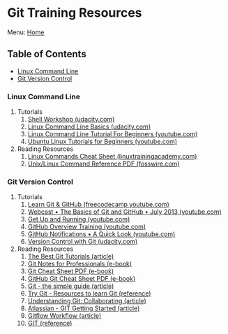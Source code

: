 # Git Training Resources

Menu: [Home](./README.md)

## Table of Contents

- [Linux Command Line](#linux-command-line)
- [Git Version Control](#git-version-control)

### Linux Command Line

1. Tutorials
    1. [Shell Workshop (udacity.com)](https://www.udacity.com/course/shell-workshop--ud206)
    1. [Linux Command Line Basics (udacity.com)](https://www.udacity.com/course/linux-command-line-basics--ud595)
    1. [Linux Command Line Tutorial For Beginners (youtube.com)](https://www.youtube.com/playlist?list=PLS1QulWo1RIb9WVQGJ_vh-RQusbZgO_As)
    1. [Ubuntu Linux Tutorials for Beginners (youtube.com)](https://www.youtube.com/playlist?list=PLS1QulWo1RIaS1s08yM5FGzPkXXKStVTX)
1. Reading Resources
    1. [Linux Commands Cheat Sheet (linuxtrainingacademy.com)](https://www.linuxtrainingacademy.com/linux-commands-cheat-sheet/)
    1. [Unix/Linux Command Reference PDF (fosswire.com)](https://files.fosswire.com/2007/08/fwunixref.pdf)

### Git Version Control

1. Tutorials
    1. [Learn Git & GitHub (freecodecamp youtube.com)](https://www.youtube.com/playlist?list=PLWKjhJtqVAbkFiqHnNaxpOPhh9tSWMXIF)
    1. [Webcast • The Basics of Git and GitHub • July 2013 (youtube.com)](http://youtu.be/U8GBXvdmHT4)
    1. [Get Up and Running (youtube.com)](http://www.youtube.com/playlist?list=PLg7s6cbtAD15G8lNyoaYDuKZSKyJrgwB-)
    1. [GitHub Overview Training (youtube.com)](http://www.youtube.com/playlist?list=PLg7s6cbtAD15Das5LK9mXt_g59DLWxKUe)
    1. [GitHub Notifications • A Quick Look (youtube.com)](http://www.youtube.com/watch?v=w-LgKrosGH0&list=PLg7s6cbtAD17rhrz2BJWAPJMjR71B3IDx)
    1. [Version Control with Git (udacity.com)](https://www.udacity.com/course/version-control-with-git--ud123)
1. Reading Resources
    1. [The Best Git Tutorials (article)](https://www.freecodecamp.org/news/best-git-tutorial/ "FreeCodeCamp.org Git Tutoral and resouces for best Git Tutorials")
    1. [Git Notes for Professionals (e-book)](./assets/GitNotesForProfessionals.pdf)
    1. [Git Cheat Sheet PDF (e-book)](https://www.git-tower.com/blog/git-cheat-sheet)
    1. [GitHub Git Cheat Sheet PDF (e-book)](https://github.github.com/training-kit/downloads/github-git-cheat-sheet.pdf)
    1. [Git - the simple guide (article)](http://rogerdudler.github.io/git-guide/)
    1. [Try Git - Resources to learn Git (reference)](https://try.github.io)
    1. [Understanding Git: Collaborating (article)](http://www.sbf5.com/~cduan/technical/git/git-4.shtml)
    1. [Atlassian - GIT Getting Started (article)](https://www.atlassian.com/git/tutorials/setting-up-a-repository)
    1. [Gitflow Workflow (article)](https://www.atlassian.com/git/tutorials/comparing-workflows/gitflow-workflow "Gitflow Workflow is a Git workflow design that was first published and made popular by Vincent Driessen at nvie. The Gitflow Workflow defines a strict branching model designed around the project release. This provides a robust framework for managing larger projects.")
    1. [GIT (reference)](http://git-scm.com/docs)